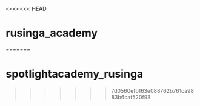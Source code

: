 <<<<<<< HEAD
# rusinga_academy
=======
# spotlightacademy_rusinga
>>>>>>> 7d0560efb163e088762b761ca9883b6caf520f93
